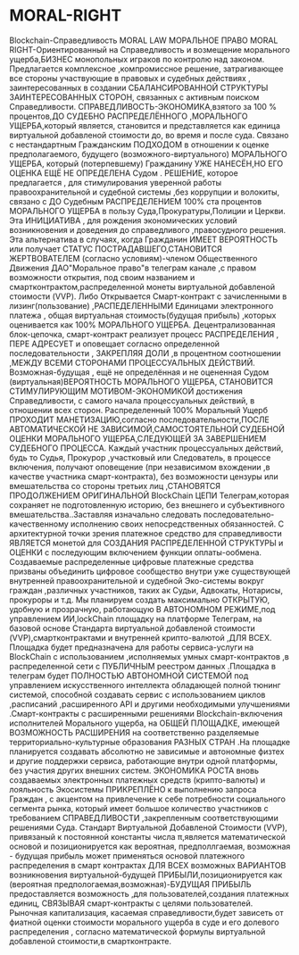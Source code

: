 # MORAL-RIGHT
Blockchain-Справедливость
MORAL LAW         МОРАЛЬНОЕ ПРАВО        MORAL RIGHT-Ориентированный на Справедливость и возмещение морального ущерба,БИЗНЕС монопольных играков по контролю над законом.                                                                                                                                          
Предлагается комплексное ,компромиссное решение, затрагивающее все стороны участвующие в правовых и судебных действиях , заинтересованных в создании СБАЛАНСИРОВАННОЙ СТРУКТУРЫ ЗАИНТЕРЕСОВАННЫХ СТОРОН, связанных с активным поиском  Справедливости.
СПРАВЕДЛИВОСТЬ-ЭКОНОМИКА,взятого за 100 % процентов,ДО СУДЕБНО РАСПРЕДЕЛЁННОГО ,МОРАЛЬНОГО УЩЕРБА,который является, становится и представляется как единица виртуальной добавленой стоимости до, во время и после суда. 
Связано с нестандартным Гражданским ПОДХОДОМ  в отношении к оценке предполагаемого, будущего (возможного-виртуального)   МОРАЛЬНОГО УЩЕРБА, который (потерпевшему) Гражданину УЖЕ НАНЕСЁН,НО ЕГО ОЦЕНКА ЕЩЁ НЕ ОПРЕДЕЛЕНА Судом .
РЕШЕНИЕ, которое предлагается , для стимулирования уверенной работы правоохранительной и судебной системы ,без коррупции и волокиты, связано с  ДО Судебным РАСПРЕДЕЛЕНИЕМ 100% ста процентов  МОРАЛЬНОГО УЩЕРБА в пользу  Суда,Прокуратуры,Полиции и Церкви.
Эта ИНИЦИАТИВА , для рождения экономических условий возникновения и доведения до справедливого ,правосудного решения.
Эта альтернатива в случаях, когда Гражданин   ИМЕЕТ ВЕРОЯТНОСТЬ или получает СТАТУС ПОСТРАДАВШЕГО,СТАНОВИТСЯ ЖЕРТВОВАТЕЛЕМ (согласно условиям)-членом Общественного Движения ДАО"Моральное право"в телеграм  канале ,с правом возможности открытия,  под своим названием и смартконтрактом,распределенной монеты виртуальной добавленой стоимости (VVP). Либо
Открывается Смарт-контракт с зачисленными в лизинг(пользование) ,РАСПЕДЕЛЕННЫМИ Единицами электронного платежа , общая виртуальная стоимость(будущая прибыль) ,которых оценивается как 100% МОРАЛЬНОГО УЩЕРБА. Децентрализованная блок-цепочка, смарт-контракт реализует процесс РАСПРЕДЕЛЕНИЯ  ,  ПЕРЕ АДРЕСУЕТ и оповещает согласно определенной последовательности , ЗАКРЕПЛЯЯ ДОЛИ ,в процентном соотношении ,МЕЖДУ ВСЕМИ СТОРОНАМИ ПРОЦЕССУАЛЬНЫХ ДЕЙСТВИЙ.
Возможная-будущая , ещё не определённая и не оцененная Судом (виртуальная)ВЕРОЯТНОСТЬ МОРАЛЬНОГО УЩЕРБА, СТАНОВИТСЯ СТИМУЛИРУЮЩИМ МОТИВОМ-ЭКОНОМИКОЙ достижения Справедливости, с самого начала процессуальных действий, в отношении всех сторон.
Распределенный 100% Моральный Ущерб ПРОХОДИТ МАНЕТИЗАЦИЮ,согласно последовательности,ПОСЛЕ АВТОМАТИЧЕСКОЙ НЕ ЗАВИСИМОЙ,САМОСТОЯТЕЛЬНОЙ СУДЕБНОЙ ОЦЕНКИ МОРАЛЬНОГО УЩЕРБА,СЛЕДУЮЩЕЙ ЗА ЗАВЕРШЕНИЕМ СУДЕБНОГО ПРОЦЕССА.
Каждый участник процессуальных действий, будь то Судья, Прокурор ,участковый или Следователь, в процессе включения, получают оповещение (при независимом вхождении ,в качестве участника смарт-контракта), без возможности цензуры или вмешательства со стороны третьих лиц ,СТАНОВЯТСЯ ПРОДОЛЖЕНИЕМ ОРИГИНАЛЬНОЙ BlockChain ЦЕПИ Телеграм,которая сохраняет не подготовленную историю, без внешнего и субъективного вмешательства..Заставляя изначально следовать последовательно-качественному исполнению своих непосредственных обязанностей.
С архитектурной точки зрения платежное средство  для справедливости ЯВЛЯЕТСЯ монетой для  СОЗДАНИЯ РАСПРЕДЕЛЕННОЙ СТРУКТУРЫ и ОЦЕНКИ с последующим включением функции оплаты-ообмена. Создаваемые распределенные цифровые платежные средства призваны объединить цифровое сообщество внутри уже существующей внутренней правоохранительной и судебной Эко-системы вокруг граждан ,различных участников, таких ак Судьи, Адвокаты, Нотарисы, прокуроры и т.д.
Мы планируем создать максимально ОТКРЫТУЮ, удобную и прозрачную, работающую В АВТОНОМНОМ РЕЖИМЕ,под управлением ИИ,lockChain площадку на платформе Телеграм, на базовой основе Стандарта виртуальной добавленой стоимости (VVP),смартконтрактами и внутренней крипто-валютой ,ДЛЯ ВСЕХ. Площадка будет предназначена для работы сервиса-услуги на BlockChain с использованием ,исполняемых умных смарт-контрактов ,в распределенной сети с ПУБЛИЧНЫМ реестром данных .Площадка в телеграм будет ПОЛНОСТЬЮ АВТОНОМНОЙ СИСТЕМОЙ под управлением искусственного интеллекта обладающей полной тюнинг системой, способной создавать сервис с использованием циклов ,расписаний ,расширенного API и другими необходимыми улучшениями .Смарт-контракты с расширенными решениями Blockchain-включения исполнителей Морального ущерба, на ОБЩЕЙ ПЛОЩАДКЕ, имеющей ВОЗМОЖНОСТЬ РАСШИРЕНИЯ на соответственно разделяемые территориально-культурные образования РАЗНЫХ СТРАН .На площадке планируется создавать абсолютно не зависимые и автономные физтех и другие поддержки сервиса, работающие внутри одной платформы, без участия других внешних систем.
ЭКОНОМИКА РОСТА вновь создаваемых электронных платежных средств (крипто-валюты) и лояльность Экосистемы ПРИКРЕПЛЁНО к выполнению запроса Граждан , с акцентом на привлечение к себе потребности социального сегмента рынка, который имеет большое количество участников с требованием СПРАВЕДЛИВОСТИ ,закрепленным соответствующими решениями Суда.                    Стандарт Виртуальной Добавленой Стоимости (VVP), привязаный к постоянной константы числа π,является математической основой и позиционируется как вероятная, предполлгаемая, возможная - будущая прибыль может       применяться основой платежного распределения в смарт контрактах ДЛЯ ВСЕХ возможных ВАРИАНТОВ возникновения виртуальной-будущей ПРИБЫЛИ,позиционируется как (вероятная предпологаемая,возможная)-БУДУЩАЯ ПРИБЫЛЬ предоставляется  возможность ,для пользователей,создания  платежных единиц, СВЯЗЫВАЯ смарт-контракты с целями пользователей. 
 Рыночная капитализация, касаемая справедливости,будет зависеть от фиатной оценки стоимости морального ущерба в суде и его долевого распределения , согласно математической формулы виртуальной добавленой стоимости,в смартконтракте.             
